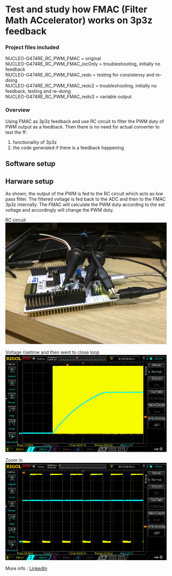 # Test and study how FMAC (Filter Math ACcelerator) works on 3p3z feedback  

### Project files included  
NUCLEO-G474RE_RC_PWM_FMAC         = original  
NUCLEO-G474RE_RC_PWM_FMAC_iocOnly = troubleshooting, initially no feedback  
NUCLEO-G474RE_RC_PWM_FMAC_redo    = testing for consistensy and re-doing  
NUCLEO-G474RE_RC_PWM_FMAC_redo2   = troubleshooting, initially no feedback, testing and re-doing  
NUCLEO-G474RE_RC_PWM_FMAC_redo3   = variable output  

### Overview  
Using FMAC as 3p3z feedback and use RC circuit to filter the PWM duty of PWM output as a feedback.
Then there is no need for actual converter to test the ff:
1. functionality of 3p3z
2. the code generated if there is a feedback happening


## Software setup



## Harware setup

As shown, the output of the PWM is fed to the RC circuit which acts as low pass filter.
The filtered voltage is fed back to the ADC and then to the FMAC 3p3z internally.
The FMAC will calculate the PWM duty according to the set voltage and accordingly will change the PWM duty.

RC circuit  
![RC circuit](https://github.com/VictorTagayun/NUCLEO-G474RE_RC_PWM_FMAC/blob/main/waveforms%26pixx(NUCLEO-G474RE_RC_PWM_FMAC)/IMG_2066.JPG)

Voltage risetime and then went to close loop  
![Vout](https://github.com/VictorTagayun/NUCLEO-G474RE_RC_PWM_FMAC/blob/main/waveforms%26pixx(NUCLEO-G474RE_RC_PWM_FMAC)/DS1Z_QuickPrint40.jpg)

Zoom in  
![Zoom in](https://github.com/VictorTagayun/NUCLEO-G474RE_RC_PWM_FMAC/blob/main/waveforms%26pixx(NUCLEO-G474RE_RC_PWM_FMAC)/DS1Z_QuickPrint39.jpg)

More info : [LinkedIn](https://www.linkedin.com/posts/victortagayun_weekendhobbyabrelectronics-funwithelectronics-activity-6753952834942844928-eF8g/)

